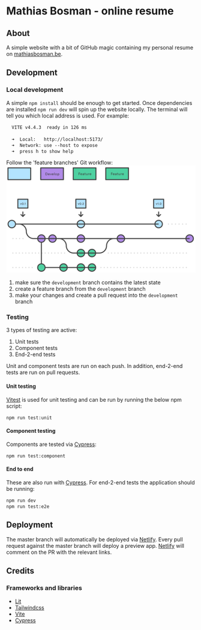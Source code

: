 # Mathias Bosman - online resume

## About

A simple website with a bit of GitHub magic containing my personal resume
on [mathiasbosman.be][link_mathiasbosman_be].

## Development

### Local development
A simple `npm install` should be enough to get started.
Once dependencies are installed `npm run dev` will spin up the website locally.
The terminal will tell you which local address is used.
For example:
```shell
  VITE v4.4.3  ready in 126 ms

  ➜  Local:   http://localhost:5173/
  ➜  Network: use --host to expose
  ➜  press h to show help
```

Follow the 'feature branches' Git workflow:
![Git workflow](./readme_branch_strat.svg)

1. make sure the `development` branch contains the latest state
2. create a feature branch from the `development` branch
3. make your changes and create a pull request into the `development` branch

### Testing

3 types of testing are active:
1. Unit tests
3. Component tests
2. End-2-end tests

Unit and component tests are run on each push.
In addition, end-2-end tests are run on pull requests.

#### Unit testing
[Vitest][link_vitest] is used for unit testing and can be run by running the below npm script:
```shell
npm run test:unit
```

#### Component testing
Components are tested via [Cypress][link_cypress]:
```shell
npm run test:component
```

#### End to end
These are also run with [Cypress][link_cypress].
For end-2-end tests the application should be running:

```shell
npm run dev
npm run test:e2e
```

## Deployment

The master branch will automatically be deployed via [Netlify][link_netlify].
Every pull request against the master branch will deploy a preview app.
[Netlify][link_netlify] will comment on the PR with the relevant links.

## Credits

### Frameworks and libraries

-   [Lit][link_lit]
-   [Tailwindcss][link_tailwind]
-   [Vite][link_vite]
-   [Cypress][link_cypress]

[link_mathiasbosman_be]: http://mathiasbosman.be
[link_lit]: https://lit.dev/
[link_tailwind]: https://tailwindcss.com/
[link_cypress]: https://cypress.io
[link_netlify]: https://netlify.com
[link_vite]: http://vitejs.dev
[link_vitest]: http://vitest.dev
